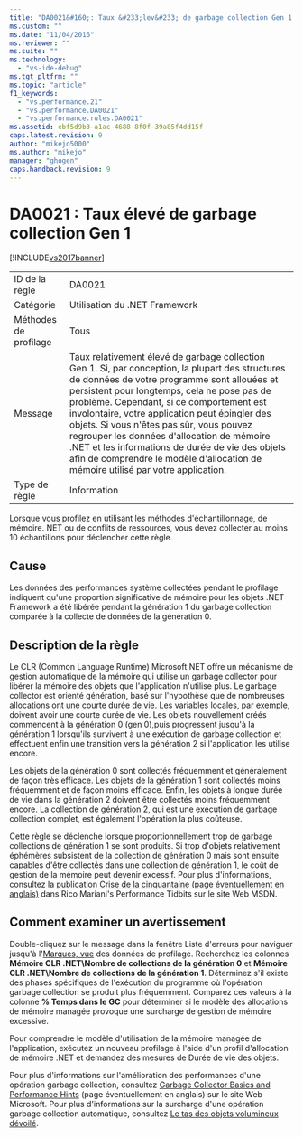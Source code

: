 ```yaml
---
title: "DA0021&#160;: Taux &#233;lev&#233; de garbage collection Gen 1 | Microsoft Docs"
ms.custom: ""
ms.date: "11/04/2016"
ms.reviewer: ""
ms.suite: ""
ms.technology: 
  - "vs-ide-debug"
ms.tgt_pltfrm: ""
ms.topic: "article"
f1_keywords: 
  - "vs.performance.21"
  - "vs.performance.DA0021"
  - "vs.performance.rules.DA0021"
ms.assetid: ebf5d9b3-a1ac-4688-8f0f-39a85f4dd15f
caps.latest.revision: 9
author: "mikejo5000"
ms.author: "mikejo"
manager: "ghogen"
caps.handback.revision: 9
---
```

# DA0021&#160;: Taux &#233;lev&#233; de garbage collection Gen 1
[!INCLUDE[vs2017banner](../code-quality/includes/vs2017banner.md)]

|||  
|-|-|  
|ID de la règle|DA0021|  
|Catégorie|Utilisation du .NET Framework|  
|Méthodes de profilage|Tous|  
|Message|Taux relativement élevé de garbage collection Gen 1.  Si, par conception, la plupart des structures de données de votre programme sont allouées et persistent pour longtemps, cela ne pose pas de problème.  Cependant, si ce comportement est involontaire, votre application peut épingler des objets.  Si vous n'êtes pas sûr, vous pouvez regrouper les données d'allocation de mémoire .NET et les informations de durée de vie des objets afin de comprendre le modèle d'allocation de mémoire utilisé par votre application.|  
|Type de règle|Information|  
  
 Lorsque vous profilez en utilisant les méthodes d'échantillonnage, de mémoire. NET ou de conflits de ressources, vous devez collecter au moins 10 échantillons pour déclencher cette règle.  
  
## Cause  
 Les données des performances système collectées pendant le profilage indiquent qu'une proportion significative de mémoire pour les objets .NET Framework a été libérée pendant la génération 1 du garbage collection comparée à la collecte de données de la génération 0.  
  
## Description de la règle  
 Le CLR \(Common Language Runtime\) Microsoft.NET offre un mécanisme de gestion automatique de la mémoire qui utilise un garbage collector pour libérer la mémoire des objets que l'application n'utilise plus.  Le garbage collector est orienté génération, basé sur l'hypothèse que de nombreuses allocations ont une courte durée de vie.  Les variables locales, par exemple, doivent avoir une courte durée de vie.  Les objets nouvellement créés commencent à la génération 0 \(gen 0\),puis progressent jusqu'à la génération 1 lorsqu'ils survivent à une exécution de garbage collection et effectuent enfin une transition vers la génération 2 si l'application les utilise encore.  
  
 Les objets de la génération 0 sont collectés fréquemment et généralement de façon très efficace.  Les objets de la génération 1 sont collectés moins fréquemment et de façon moins efficace.  Enfin, les objets à longue durée de vie dans la génération 2 doivent être collectés moins fréquemment encore.  La collection de génération 2, qui est une exécution de garbage collection complet, est également l'opération la plus coûteuse.  
  
 Cette règle se déclenche lorsque proportionnellement trop de garbage collections de génération 1 se sont produits.  Si trop d'objets relativement éphémères subsistent de la collection de génération 0 mais sont ensuite capables d'être collectés dans une collection de génération 1, le coût de gestion de la mémoire peut devenir excessif.  Pour plus d'informations, consultez la publication [Crise de la cinquantaine \(page éventuellement en anglais\)](http://go.microsoft.com/fwlink/?LinkId=177835) dans Rico Mariani's Performance Tidbits sur le site Web MSDN.  
  
## Comment examiner un avertissement  
 Double\-cliquez sur le message dans la fenêtre Liste d'erreurs pour naviguer jusqu'à l'[Marques, vue](../profiling/marks-view.md) des données de profilage.  Recherchez les colonnes **Mémoire CLR .NET\\Nombre de collections de la génération 0** et **Mémoire CLR .NET\\Nombre de collections de la génération 1**.  Déterminez s'il existe des phases spécifiques de l'exécution du programme où l'opération garbage collection se produit plus fréquemment.  Comparez ces valeurs à la colonne **% Temps dans le GC** pour déterminer si le modèle des allocations de mémoire managée provoque une surcharge de gestion de mémoire excessive.  
  
 Pour comprendre le modèle d'utilisation de la mémoire managée de l'application, exécutez un nouveau profilage à l'aide d'un profil d'allocation de mémoire .NET et demandez des mesures de Durée de vie des objets.  
  
 Pour plus d'informations sur l'amélioration des performances d'une opération garbage collection, consultez [Garbage Collector Basics and Performance Hints](http://go.microsoft.com/fwlink/?LinkId=148226) \(page éventuellement en anglais\) sur le site Web Microsoft.  Pour plus d'informations sur la surcharge d'une opération garbage collection automatique, consultez [Le tas des objets volumineux dévoilé](http://go.microsoft.com/fwlink/?LinkId=177836).